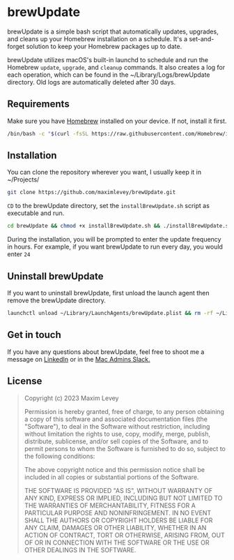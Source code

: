 # brewUpdate

brewUpdate is a simple bash script that automatically updates, upgrades, and cleans up your Homebrew installation on a schedule. It's a set-and-forget solution to keep your Homebrew packages up to date.

brewUpdate utilizes macOS's built-in launchd to schedule and run the Homebrew `update`, `upgrade`, and `cleanup` commands. It also creates a log for each operation, which can be found in the ~/Library/Logs/brewUpdate directory. Old logs are automatically deleted after 30 days.

## Requirements

Make sure you have [Homebrew](https://brew.sh/) installed on your device. If not, install it first.

```bash
/bin/bash -c "$(curl -fsSL https://raw.githubusercontent.com/Homebrew/install/master/install.sh)"
```

## Installation

You can clone the repository wherever you want, I usually keep it in ~/Projects/

```bash
git clone https://github.com/maximlevey/brewUpdate.git
```

`CD` to the brewUpdate directory, set the `installBrewUpdate.sh` script as executable and run.

```bash
cd brewUpdate && chmod +x installBrewUpdate.sh && ./installBrewUpdate.sh
```
During the installation, you will be prompted to enter the update frequency in hours. For example, if you want brewUpdate to run every day, you would enter `24`

## Uninstall brewUpdate
If you want to uninstall brewUpdate, first unload the launch agent then remove the brewUpdate directory.

```bash
launchctl unload ~/Library/LaunchAgents/brewUpdate.plist && rm -rf ~/Library/brewUpdate
```

## Get in touch

If you have any questions about brewUpdate, feel free to shoot me a message on [LinkedIn](https://www.linkedin.com/in/maximlevey/) or in the [Mac Admins Slack.](https://macadmins.slack.com)

## License

> Copyright (c) 2023 Maxim Levey
>
>Permission is hereby granted, free of charge, to any person obtaining a copy
>of this software and associated documentation files (the "Software"), to deal
>in the Software without restriction, including without limitation the rights
>to use, copy, modify, merge, publish, distribute, sublicense, and/or sell
>copies of the Software, and to permit persons to whom the Software is
>furnished to do so, subject to the following conditions:
>
>The above copyright notice and this permission notice shall be included in all
>copies or substantial portions of the Software.
>
>THE SOFTWARE IS PROVIDED "AS IS", WITHOUT WARRANTY OF ANY KIND, EXPRESS OR
>IMPLIED, INCLUDING BUT NOT LIMITED TO THE WARRANTIES OF MERCHANTABILITY,
>FITNESS FOR A PARTICULAR PURPOSE AND NONINFRINGEMENT. IN NO EVENT SHALL THE
>AUTHORS OR COPYRIGHT HOLDERS BE LIABLE FOR ANY CLAIM, DAMAGES OR OTHER
>LIABILITY, WHETHER IN AN ACTION OF CONTRACT, TORT OR OTHERWISE, ARISING FROM,
>OUT OF OR IN CONNECTION WITH THE SOFTWARE OR THE USE OR OTHER DEALINGS IN THE
>SOFTWARE.
